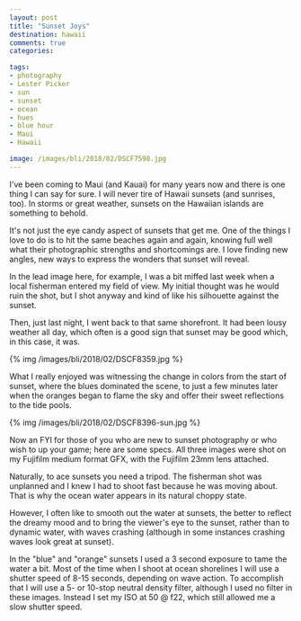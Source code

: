 ```yaml
---
layout: post
title: "Sunset Joys"
destination: hawaii
comments: true
categories:

tags:
- photography
- Lester Picker
- sun
- sunset
- ocean
- hues
- blue hour
- Maui
- Hawaii

image: /images/bli/2018/02/DSCF7598.jpg
---
```


I've been coming to Maui (and Kauai) for many years now and there is one thing I can say for sure. I will never tire of Hawaii sunsets (and sunrises, too). In storms or great weather, sunsets on the Hawaiian islands are something to behold. 

<!--more-->

It's not just the eye candy aspect of sunsets that get me. One of the things I love to do is to hit the same beaches again and again, knowing full well what their photographic strengths and shortcomings are. I love finding new angles, new ways to express the wonders that sunset will reveal. 

In the lead image here, for example, I was a bit miffed last week when a local fisherman entered my field of view. My initial thought was he would ruin the shot, but I shot anyway and kind of like his silhouette against the sunset. 

Then, just last night, I went back to that same shorefront. It had been lousy weather all day, which often is a good sign that sunset may be good which, in this case, it was. 

{% img /images/bli/2018/02/DSCF8359.jpg %}

What I really enjoyed was witnessing the change in colors from the start of sunset, where the blues dominated the scene, to just a few minutes later when the oranges began to flame the sky and offer their sweet reflections to the tide pools. 

{% img /images/bli/2018/02/DSCF8396-sun.jpg %}

Now an FYI for those of you who are new to sunset photography or who wish to up your game; here are some specs. All three images were shot on my Fujifilm medium format GFX, with the Fujifilm 23mm lens attached. 

Naturally, to ace sunsets you need a tripod. The fisherman shot was unplanned and I knew I had to shoot fast because he was moving about. That is why the ocean water appears in its natural choppy state. 

However, I often like to smooth out the water at sunsets, the better to reflect the dreamy mood and to bring the viewer's eye to the sunset, rather than to dynamic water, with waves crashing (although in some instances crashing waves look great at sunset). 

In the "blue" and "orange" sunsets I used a 3 second exposure to tame the water a bit. Most of the time when I shoot at ocean shorelines I will use a shutter speed of 8-15 seconds, depending on wave action. To accomplish that I will use a 5- or 10-stop neutral density filter, although I used no filter in these images. Instead I set my ISO at 50 @ f22, which still allowed me a slow shutter speed. 

